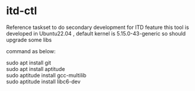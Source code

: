 # itd-ctl
Reference taskset to do secondary development for ITD feature 
this tool is developed in Ubuntu22.04 , default kernel is 5.15.0-43-generic
so should upgrade some libs 

command as below:

sudo apt install git                                                                                                                                                  
sudo apt install aptitude                                                                                                                                              
sudo aptitude install gcc-multilib                                                                                                                                          
sudo aptitude install libc6-dev 


